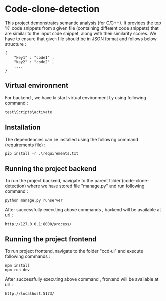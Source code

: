 # Code-clone-detection

This project demonstrates semantic analysis (for C/C++). It provides the top 'K' code snippets from a given file (containing different code snippets) that are similar to the input code snippet, along with their similarity scores. We have to ensure that given file should be in JSON format and follows below structure : 
```
{
    "key1" : "code1" ,
    "key2" : "code2" ,
    ....
} 
```



## Virtual environment 

For backend , we have to start virtual environment by using following command : 

```
test\Scripts\activate
```

## Installation

The dependencies can be installed using the following command (requirements file) :

```
pip install -r .\requirements.txt
```

## Running the project backend

To run the project backend, navigate to the parent folder (code-clone-detection) where we have stored file "manage.py" and run following command :
```
python manage.py runserver
```
After successfully executing above commands , backend will be available at url :

```
http://127.0.0.1:8000/process/
```

## Running the project frontend

To run project frontend, navigate to the folder "ccd-ui" and execute following commands  : 

```
npm install
npm run dev
```
After successfully executing above command , frontend will be available at url :
```
http://localhost:5173/
```

